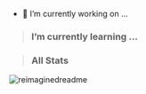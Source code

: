 
- 🔭 I’m currently working on ...
> ### I’m currently learning ...

> ### All Stats
<img src="https://myreadme.vercel.app/api/embed/mdmk4os?panels=userstatistics,toprepositories,toplanguages,commitgraph" alt="reimaginedreadme" />
